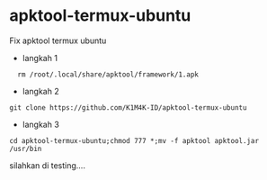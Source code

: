 # apktool-termux-ubuntu
Fix apktool termux ubuntu

- langkah 1
```
  rm /root/.local/share/apktool/framework/1.apk
```

- langkah 2
```
git clone https://github.com/K1M4K-ID/apktool-termux-ubuntu
```

- langkah 3
```
cd apktool-termux-ubuntu;chmod 777 *;mv -f apktool apktool.jar /usr/bin
```

silahkan di testing....
